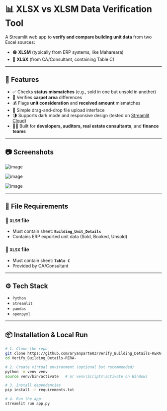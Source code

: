 # 📊 XLSX vs XLSM Data Verification Tool

A Streamlit web app to **verify and compare building unit data** from two Excel sources:
- 🟠 **XLSM** (typically from ERP systems, like Mahareara)
- 🔵 **XLSX** (from CA/Consultant, containing Table C)

---

## 🚀 Features

- ✅ Checks **status mismatches** (e.g., sold in one but unsold in another)
- 📐 Verifies **carpet area** differences
- 💰 Flags **unit consideration** and **received amount** mismatches
- 📁 Simple drag-and-drop file upload interface
- 🌗 Supports dark mode and responsive design (tested on [Streamlit Cloud](https://streamlit.io/))
- 👨‍💼 Built for **developers, auditors, real estate consultants**, and **finance teams**

---

## 📷 Screenshots

![image](https://github.com/user-attachments/assets/e03c6467-6995-48af-b105-7911776c1fea)

![image](https://github.com/user-attachments/assets/8af56ea7-d4c9-45a7-b06d-b802092d9ca3)

![image](https://github.com/user-attachments/assets/e9c50158-295b-4f66-838d-858e8a79eb3c)

---

## 📁 File Requirements

### 🔸 `XLSM` file
- Must contain sheet: **`Building_Unit_Details`**
- Contains ERP exported unit data (Sold, Booked, Unsold)

### 🔹 `XLSX` file
- Must contain sheet: **`Table C`**
- Provided by CA/Consultant

---

## ⚙️ Tech Stack

- `Python`
- `Streamlit`
- `pandas`
- `openpyxl`

---

## 📦 Installation & Local Run

```bash
# 1. Clone the repo
git clone https://github.com/aryanparte03/Verify_Building_Details-RERA-.git
cd Verify_Building_Details-RERA-

# 2. Create virtual environment (optional but recommended)
python -m venv venv
source venv/bin/activate   # or venv\Scripts\activate on Windows

# 3. Install dependencies
pip install -r requirements.txt

# 4. Run the app
streamlit run app.py

